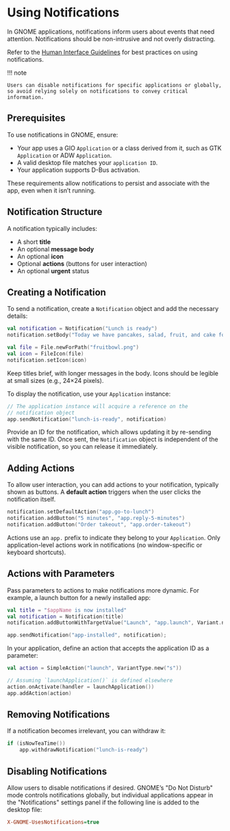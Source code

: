# Using Notifications

In GNOME applications, notifications inform users about events that need attention. Notifications should be
non-intrusive and not overly distracting.

Refer to the [Human Interface Guidelines](https://developer.gnome.org/hig/patterns/feedback/notifications.html) for best
practices on using notifications.

!!! note

    Users can disable notifications for specific applications or globally, so avoid relying solely on notifications to convey critical information.

## Prerequisites

To use notifications in GNOME, ensure:

- Your app uses a GIO `Application` or a class derived from it, such as GTK `Application` or ADW `Application`.
- A valid desktop file matches your `application ID`.
- Your application supports D-Bus activation.

These requirements allow notifications to persist and associate with the app, even when it isn’t running.

## Notification Structure

A notification typically includes:

- A short **title**
- An optional **message body**
- An optional **icon**
- Optional **actions** (buttons for user interaction)
- An optional **urgent** status

## Creating a Notification

To send a notification, create a `Notification` object and add the necessary details:

``` kotlin
val notification = Notification("Lunch is ready")
notification.setBody("Today we have pancakes, salad, fruit, and cake for dessert")

val file = File.newForPath("fruitbowl.png")
val icon = FileIcon(file)
notification.setIcon(icon)
```

Keep titles brief, with longer messages in the body. Icons should be legible at small sizes (e.g., 24×24 pixels).

To display the notification, use your `Application` instance:

``` kotlin
// The application instance will acquire a reference on the
// notification object
app.sendNotification("lunch-is-ready", notification)
```

Provide an ID for the notification, which allows updating it by re-sending with the same ID. Once sent, the
`Notification` object is independent of the visible notification, so you can release it immediately.

## Adding Actions

To allow user interaction, you can add actions to your notification, typically shown as buttons. A **default action**
triggers when the user clicks the notification itself.

``` kotlin
notification.setDefaultAction("app.go-to-lunch")
notification.addButton("5 minutes", "app.reply-5-minutes")
notification.addButton("Order takeout", "app.order-takeout")
```

Actions use an `app.` prefix to indicate they belong to your `Application`. Only application-level actions work in
notifications (no window-specific or keyboard shortcuts).

## Actions with Parameters

Pass parameters to actions to make notifications more dynamic. For example, a launch button for a newly installed app:

``` kotlin
val title = "$appName is now installed"
val notification = Notification(title)
notification.addButtonWithTargetValue("Launch", "app.launch", Variant.newString(appid))

app.sendNotification("app-installed", notification);
```

In your application, define an action that accepts the application ID as a parameter:

``` kotlin
val action = SimpleAction("launch", VariantType.new("s"))

// Assuming `launchApplication()` is defined elsewhere
action.onActivate(handler = launchApplication())
app.addAction(action)
```

## Removing Notifications

If a notification becomes irrelevant, you can withdraw it:

``` kotlin
if (isNowTeaTime())
    app.withdrawNotification("lunch-is-ready")
```

## Disabling Notifications

Allow users to disable notifications if desired. GNOME’s "Do Not Disturb" mode controls notifications globally, but
individual applications appear in the "Notifications" settings panel if the following line is added to the desktop file:

``` ini
X-GNOME-UsesNotifications=true
```
